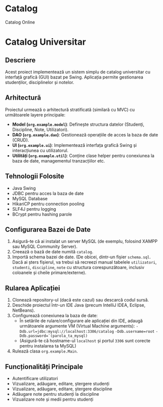 # Catalog
Catalog Online
# Catalog Universitar

## Descriere

Acest proiect implementează un sistem simplu de catalog universitar cu interfață grafică (GUI) bazat pe Swing. Aplicația permite gestionarea studenților, disciplinelor și notelor.

## Arhitectură

Proiectul urmează o arhitectură stratificată (similară cu MVC) cu următoarele layere principale:

- **Model (`org.example.model`)**: Definește structura datelor (Studenți, Discipline, Note, Utilizatori).
- **DAO (`org.example.dao`)**: Gestionează operațiile de acces la baza de date (CRUD).
- **UI (`org.example.ui`)**: Implementează interfața grafică Swing și interacțiunea cu utilizatorul.
- **Utilități (`org.example.util`)**: Conține clase helper pentru conexiunea la baza de date, managementul tranzacțiilor etc.

## Tehnologii Folosite

- Java Swing
- JDBC pentru acces la baza de date
- MySQL Database
- HikariCP pentru connection pooling
- SLF4J pentru logging
- BCrypt pentru hashing parole

## Configurarea Bazei de Date

1. Asigură-te că ai instalat un server MySQL (de exemplu, folosind XAMPP sau MySQL Community Server).
2. Creează o bază de date numită `catalog`.
3. Importă schema bazei de date. (De obicei, dintr-un fișier `schema.sql`. Dacă ai șters fișierul, va trebui să recreezi manual tabelele `utilizatori`, `studenti`, `discipline`, `note` cu structura corespunzătoare, inclusiv coloanele și cheile primare/externe).

## Rularea Aplicației

1. Clonează repository-ul (dacă este cazul) sau descarcă codul sursă.
2. Deschide proiectul într-un IDE Java (precum IntelliJ IDEA, Eclipse, NetBeans).
3. Configurează conexiunea la baza de date:
   - În setările de rulare/configurare ale aplicației din IDE, adaugă următoarele argumente VM (Virtual Machine arguments):
     ``-Ddb.url=jdbc:mysql://localhost:3306/catalog``
     ``-Ddb.username=root``
     ``-Ddb.password=`(parola_ta_mysql)``
   - (Asigură-te că hostname-ul `localhost` și portul `3306` sunt corecte pentru instalarea ta MySQL)
4. Rulează clasa `org.example.Main`.

## Funcționalități Principale

- Autentificare utilizatori
- Vizualizare, adăugare, editare, ștergere studenți
- Vizualizare, adăugare, editare, ștergere discipline
- Adăugare note pentru studenți la discipline
- Vizualizare note și medii pentru studenți 
